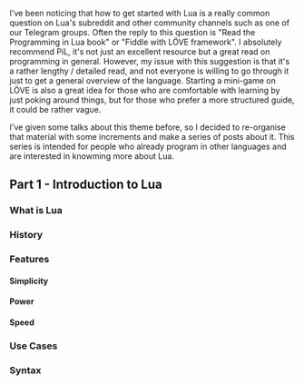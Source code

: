 I've been noticing that how to get started with Lua is a really common question on Lua's subreddit and other community channels such as one of our Telegram groups. 
Often the reply to this question is "Read the Programming in Lua book" or "Fiddle with LÖVE framework". 
I absolutely recommend PiL, it's not just an excellent resource but a great read on programming in general. 
However, my issue with this suggestion is that it's a rather lengthy / detailed read, 
and not everyone is willing to go through it just to get a general overview of the language. 
Starting a mini-game on LÖVE is also a great idea for those who are comfortable with learning by just poking around things, 
but for those who prefer a more structured guide, it could be rather vague.

I've given some talks about this theme before, 
so I decided to re-organise that material with some increments and make a series of posts about it. 
This series is intended for people who already program in other languages and are interested in knowming more about Lua.

## Part 1 - Introduction to Lua

### What is Lua

### History

### Features

#### Simplicity

#### Power

#### Speed

### Use Cases

### Syntax





